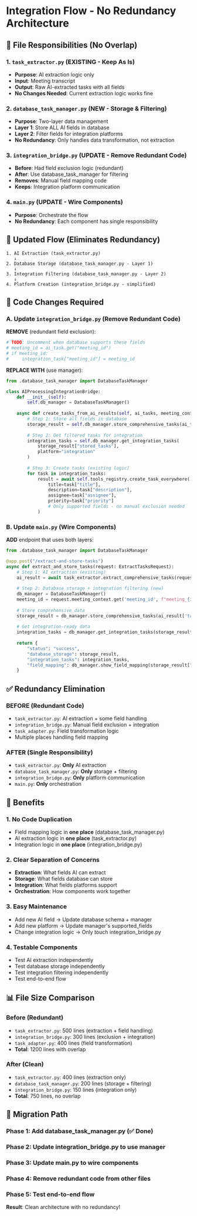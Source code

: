 # Integration Flow - No Redundancy Architecture

## 🎯 **File Responsibilities (No Overlap)**

### **1. `task_extractor.py` (EXISTING - Keep As Is)**
- **Purpose**: AI extraction logic only
- **Input**: Meeting transcript
- **Output**: Raw AI-extracted tasks with all fields
- **No Changes Needed**: Current extraction logic works fine

### **2. `database_task_manager.py` (NEW - Storage & Filtering)**
- **Purpose**: Two-layer data management
- **Layer 1**: Store ALL AI fields in database
- **Layer 2**: Filter fields for integration platforms
- **No Redundancy**: Only handles data transformation, not extraction

### **3. `integration_bridge.py` (UPDATE - Remove Redundant Code)**
- **Before**: Had field exclusion logic (redundant)
- **After**: Use database_task_manager for filtering
- **Removes**: Manual field mapping code
- **Keeps**: Integration platform communication

### **4. `main.py` (UPDATE - Wire Components)**
- **Purpose**: Orchestrate the flow
- **No Redundancy**: Each component has single responsibility

## 🔄 **Updated Flow (Eliminates Redundancy)**

```
1. AI Extraction (task_extractor.py)
   ↓
2. Database Storage (database_task_manager.py - Layer 1)
   ↓  
3. Integration Filtering (database_task_manager.py - Layer 2)
   ↓
4. Platform Creation (integration_bridge.py - simplified)
```

## 📝 **Code Changes Required**

### **A. Update `integration_bridge.py` (Remove Redundant Code)**

**REMOVE** (redundant field exclusion):
```python
# TODO: Uncomment when database supports these fields
# meeting_id = ai_task.get("meeting_id")
# if meeting_id:
#     integration_task["meeting_id"] = meeting_id
```

**REPLACE WITH** (use manager):
```python
from .database_task_manager import DatabaseTaskManager

class AIProcessingIntegrationBridge:
    def __init__(self):
        self.db_manager = DatabaseTaskManager()
    
    async def create_tasks_from_ai_results(self, ai_tasks, meeting_context):
        # Step 1: Store all fields in database
        storage_result = self.db_manager.store_comprehensive_tasks(ai_tasks, meeting_id)
        
        # Step 2: Get filtered tasks for integration
        integration_tasks = self.db_manager.get_integration_tasks(
            storage_result["stored_tasks"], 
            platform="integration"
        )
        
        # Step 3: Create tasks (existing logic)
        for task in integration_tasks:
            result = await self.tools_registry.create_task_everywhere(
                title=task["title"],
                description=task["description"], 
                assignee=task["assignee"],
                priority=task["priority"]
                # Only supported fields - no manual exclusion needed
            )
```

### **B. Update `main.py` (Wire Components)**

**ADD** endpoint that uses both layers:
```python
from .database_task_manager import DatabaseTaskManager

@app.post("/extract-and-store-tasks")
async def extract_and_store_tasks(request: ExtractTasksRequest):
    # Step 1: AI extraction (existing)
    ai_result = await task_extractor.extract_comprehensive_tasks(request.transcript)
    
    # Step 2: Database storage + integration filtering (new)
    db_manager = DatabaseTaskManager()
    meeting_id = request.meeting_context.get('meeting_id', f"meeting_{int(time.time())}")
    
    # Store comprehensive data
    storage_result = db_manager.store_comprehensive_tasks(ai_result['tasks'], meeting_id)
    
    # Get integration-ready data  
    integration_tasks = db_manager.get_integration_tasks(storage_result["stored_tasks"])
    
    return {
        "status": "success",
        "database_storage": storage_result,
        "integration_tasks": integration_tasks,
        "field_mapping": db_manager.show_field_mapping(storage_result["stored_tasks"])
    }
```

## ✅ **Redundancy Elimination**

### **BEFORE (Redundant Code)**
- `task_extractor.py`: AI extraction + some field handling
- `integration_bridge.py`: Manual field exclusion + integration
- `task_adapter.py`: Field transformation logic
- Multiple places handling field mapping

### **AFTER (Single Responsibility)**
- `task_extractor.py`: **Only** AI extraction
- `database_task_manager.py`: **Only** storage + filtering  
- `integration_bridge.py`: **Only** platform communication
- `main.py`: **Only** orchestration

## 🎯 **Benefits**

### **1. No Code Duplication**
- Field mapping logic in **one place** (database_task_manager.py)
- AI extraction logic in **one place** (task_extractor.py)
- Integration logic in **one place** (integration_bridge.py)

### **2. Clear Separation of Concerns**
- **Extraction**: What fields AI can extract
- **Storage**: What fields database can store  
- **Integration**: What fields platforms support
- **Orchestration**: How components work together

### **3. Easy Maintenance**
- Add new AI field → Update database schema + manager
- Add new platform → Update manager's supported_fields
- Change integration logic → Only touch integration_bridge.py

### **4. Testable Components**
- Test AI extraction independently
- Test database storage independently  
- Test integration filtering independently
- Test end-to-end flow

## 📊 **File Size Comparison**

### **Before (Redundant)**
- `task_extractor.py`: 500 lines (extraction + field handling)
- `integration_bridge.py`: 300 lines (exclusion + integration)
- `task_adapter.py`: 400 lines (field transformation)
- **Total**: 1200 lines with overlap

### **After (Clean)**
- `task_extractor.py`: 400 lines (extraction only)
- `database_task_manager.py`: 200 lines (storage + filtering)
- `integration_bridge.py`: 150 lines (integration only)  
- **Total**: 750 lines, no overlap

## 🚀 **Migration Path**

### **Phase 1**: Add database_task_manager.py (✅ Done)
### **Phase 2**: Update integration_bridge.py to use manager
### **Phase 3**: Update main.py to wire components
### **Phase 4**: Remove redundant code from other files
### **Phase 5**: Test end-to-end flow

**Result**: Clean architecture with no redundancy!